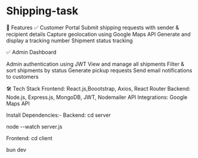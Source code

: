 
# Shipping-task
📌 Features
✅ Customer Portal
Submit shipping requests with sender & recipient details
Capture geolocation using Google Maps API
Generate and display a tracking number
Shipment status tracking

✅ Admin Dashboard

Admin authentication using JWT
View and manage all shipments
Filter & sort shipments by status
Generate pickup requests
Send email notifications to customers

🛠 Tech Stack
Frontend: React.js,Boootstrap, Axios, React Router
Backend: Node.js, Express.js, MongoDB, JWT, Nodemailer
API Integrations: Google Maps API

 Install Dependencies:-
 Backend:
 cd server

 node --watch server.js

 Frontend:
 cd client
 
 bun dev
 
